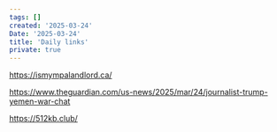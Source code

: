 ```yaml
---
tags: []
created: '2025-03-24'
Date: '2025-03-24'
title: 'Daily links'
private: true
---
```


https://ismympalandlord.ca/

https://www.theguardian.com/us-news/2025/mar/24/journalist-trump-yemen-war-chat

https://512kb.club/